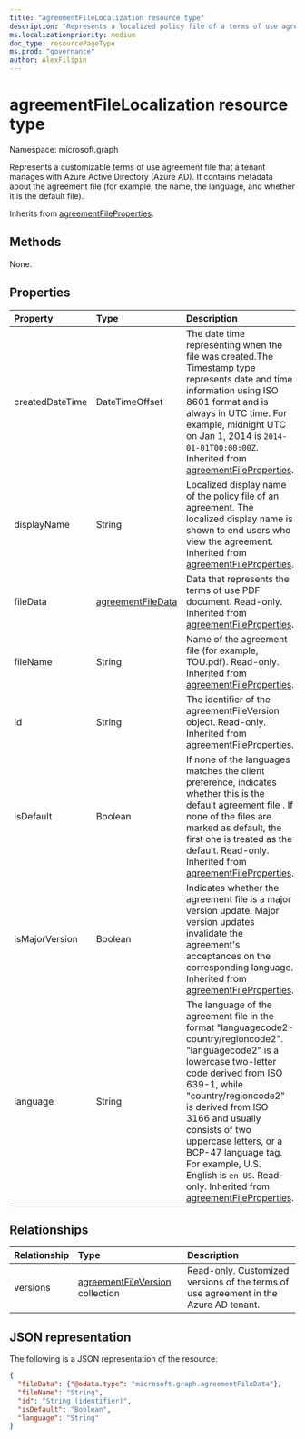 ```yaml
---
title: "agreementFileLocalization resource type"
description: "Represents a localized policy file of a terms of use agreement in Azure Active Directory (Azure AD)."
ms.localizationpriority: medium
doc_type: resourcePageType
ms.prod: "governance"
author: AlexFilipin
---
```


# agreementFileLocalization resource type

Namespace: microsoft.graph

Represents a customizable terms of use agreement file that a tenant manages with Azure Active Directory (Azure AD). It contains metadata about the agreement file (for example, the name, the language, and whether it is the default file).

Inherits from [agreementFileProperties](agreementfileproperties.md).

## Methods

None.

## Properties

| Property     | Type        | Description |
|:-------------|:------------|:------------|
|createdDateTime|DateTimeOffset|The date time representing when the file was created.The Timestamp type represents date and time information using ISO 8601 format and is always in UTC time. For example, midnight UTC on Jan 1, 2014 is `2014-01-01T00:00:00Z`. Inherited from [agreementFileProperties](../resources/agreementfileproperties.md).|
|displayName|String|Localized display name of the policy file of an agreement. The localized display name is shown to end users who view the agreement. Inherited from [agreementFileProperties](../resources/agreementfileproperties.md).|
|fileData|[agreementFileData](agreementfiledata.md)|Data that represents the terms of use PDF document. Read-only. Inherited from [agreementFileProperties](../resources/agreementfileproperties.md).|
|fileName|String|Name of the agreement file (for example, TOU.pdf). Read-only. Inherited from [agreementFileProperties](../resources/agreementfileproperties.md).|
|id|String|The identifier of the agreementFileVersion object. Read-only. Inherited from [agreementFileProperties](../resources/agreementfileproperties.md).|
|isDefault|Boolean|If none of the languages matches the client preference, indicates whether this is the default agreement file . If none of the files are marked as default, the first one is treated as the default. Read-only. Inherited from [agreementFileProperties](../resources/agreementfileproperties.md).|
|isMajorVersion|Boolean|Indicates whether the agreement file is a major version update. Major version updates invalidate the agreement's acceptances on the corresponding language. Inherited from [agreementFileProperties](../resources/agreementfileproperties.md).|
|language|String|The language of the agreement file in the format "languagecode2-country/regioncode2". "languagecode2" is a lowercase two-letter code derived from ISO 639-1, while "country/regioncode2" is derived from ISO 3166 and usually consists of two uppercase letters, or a BCP-47 language tag. For example, U.S. English is `en-US`. Read-only. Inherited from [agreementFileProperties](../resources/agreementfileproperties.md).|


## Relationships
| Relationship | Type        | Description |
|:-------------|:------------|:------------|
|versions|[agreementFileVersion](agreementfileversion.md) collection|Read-only. Customized versions of the terms of use agreement in the Azure AD tenant.|

## JSON representation

The following is a JSON representation of the resource.

<!-- {
  "blockType": "resource",
  "optionalProperties": [

  ],
  "@odata.type": "microsoft.graph.agreementFileLocalization"
}-->

```json
{
  "fileData": {"@odata.type": "microsoft.graph.agreementFileData"},
  "fileName": "String",
  "id": "String (identifier)",
  "isDefault": "Boolean",
  "language": "String"
}
```

<!-- uuid: 8fcb5dbc-d5aa-4681-8e31-b001d5168d79
2015-10-25 14:57:30 UTC -->
<!--
{
  "type": "#page.annotation",
  "description": "agreementFileLocalization resource",
  "keywords": "",
  "section": "documentation",
  "tocPath": "",
  "suppressions": []
}
-->
